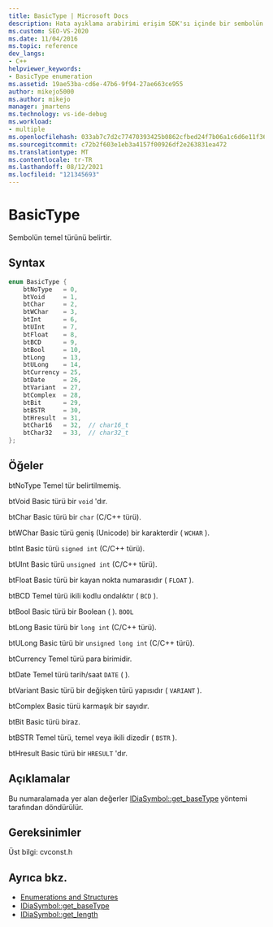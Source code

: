 ```yaml
---
title: BasicType | Microsoft Docs
description: Hata ayıklama arabirimi erişim SDK'sı içinde bir sembolün temel türünü belirten BasicType Visual Studio başvuru bilgilerini bulun.
ms.custom: SEO-VS-2020
ms.date: 11/04/2016
ms.topic: reference
dev_langs:
- C++
helpviewer_keywords:
- BasicType enumeration
ms.assetid: 19ae53ba-cd6e-47b6-9f94-27ae663ce955
author: mikejo5000
ms.author: mikejo
manager: jmartens
ms.technology: vs-ide-debug
ms.workload:
- multiple
ms.openlocfilehash: 033ab7c7d2c77470393425b0862cfbed24f7b06a1c6d6e11f364f5337c4487e3
ms.sourcegitcommit: c72b2f603e1eb3a4157f00926df2e263831ea472
ms.translationtype: MT
ms.contentlocale: tr-TR
ms.lasthandoff: 08/12/2021
ms.locfileid: "121345693"
---
```

# <a name="basictype"></a>BasicType
Sembolün temel türünü belirtir.

## <a name="syntax"></a>Syntax

```C++
enum BasicType {
    btNoType   = 0,
    btVoid     = 1,
    btChar     = 2,
    btWChar    = 3,
    btInt      = 6,
    btUInt     = 7,
    btFloat    = 8,
    btBCD      = 9,
    btBool     = 10,
    btLong     = 13,
    btULong    = 14,
    btCurrency = 25,
    btDate     = 26,
    btVariant  = 27,
    btComplex  = 28,
    btBit      = 29,
    btBSTR     = 30,
    btHresult  = 31,
    btChar16   = 32,  // char16_t
    btChar32   = 33,  // char32_t
};
```

## <a name="elements"></a>Öğeler
btNoType Temel tür belirtilmemiş.

btVoid Basic türü bir `void` 'dır.

btChar Basic türü bir `char` (C/C++ türü).

btWChar Basic türü geniş (Unicode) bir karakterdir ( `WCHAR` ).

btInt Basic türü `signed int` (C/C++ türü).

btUInt Basic türü `unsigned int` (C/C++ türü).

btFloat Basic türü bir kayan nokta numarasıdır ( `FLOAT` ).

btBCD Temel türü ikili kodlu ondalıktır ( `BCD` ).

btBool Basic türü bir Boolean ( ). `BOOL`

btLong Basic türü bir `long int` (C/C++ türü).

btULong Basic türü bir `unsigned long int` (C/C++ türü).

btCurrency Temel türü para birimidir.

btDate Temel türü tarih/saat `DATE` ( ).

btVariant Basic türü bir değişken türü yapısıdır ( `VARIANT` ).

btComplex Basic türü karmaşık bir sayıdır.

btBit Basic türü biraz.

btBSTR Temel türü, temel veya ikili dizedir ( `BSTR` ).

btHresult Basic türü bir `HRESULT` 'dır.

## <a name="remarks"></a>Açıklamalar
Bu numaralamada yer alan değerler [IDiaSymbol::get_baseType](../../debugger/debug-interface-access/idiasymbol-get-basetype.md) yöntemi tarafından döndürülür.

## <a name="requirements"></a>Gereksinimler
Üst bilgi: cvconst.h

## <a name="see-also"></a>Ayrıca bkz.
- [Enumerations and Structures](../../debugger/debug-interface-access/enumerations-and-structures.md)
- [IDiaSymbol::get_baseType](../../debugger/debug-interface-access/idiasymbol-get-basetype.md)
- [IDiaSymbol::get_length](../../debugger/debug-interface-access/idiasymbol-get-length.md)

